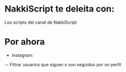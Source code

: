 # NakkiScript te deleita con:
Los scripts del canal de NakkiScript


# Por ahora

- Instagram:

-- Filtrar usuarios que siguen o son seguidos por un perfil
